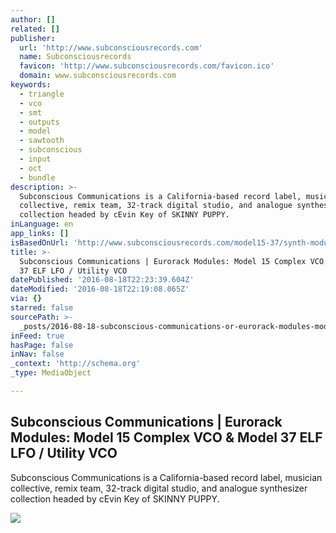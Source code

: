 ```yaml
---
author: []
related: []
publisher:
  url: 'http://www.subconsciousrecords.com'
  name: Subconsciousrecords
  favicon: 'http://www.subconsciousrecords.com/favicon.ico'
  domain: www.subconsciousrecords.com
keywords:
  - triangle
  - vco
  - smt
  - outputs
  - model
  - sawtooth
  - subconscious
  - input
  - oct
  - bundle
description: >-
  Subconscious Communications is a California-based record label, musician
  collective, remix team, 32-track digital studio, and analogue synthesizer
  collection headed by cEvin Key of SKINNY PUPPY.
inLanguage: en
app_links: []
isBasedOnUrl: 'http://www.subconsciousrecords.com/model15-37/synth-modules.html'
title: >-
  Subconscious Communications | Eurorack Modules: Model 15 Complex VCO & Model
  37 ELF LFO / Utility VCO
datePublished: '2016-08-18T22:23:39.604Z'
dateModified: '2016-08-18T22:19:08.065Z'
via: {}
starred: false
sourcePath: >-
  _posts/2016-08-18-subconscious-communications-or-eurorack-modules-model-15-com.md
inFeed: true
hasPage: false
inNav: false
_context: 'http://schema.org'
_type: MediaObject

---
```

<article style=""><h1>Subconscious Communications | Eurorack Modules: Model 15 Complex VCO &amp; Model 37 ELF LFO / Utility VCO</h1><p>Subconscious Communications is a California-based record label, musician collective, remix team, 32-track digital studio, and analogue synthesizer collection headed by cEvin Key of SKINNY PUPPY.</p><img src="http://www.subconsciousrecords.com/model15-37/images/Model15-sm.png" /></article>